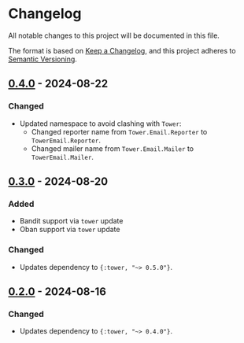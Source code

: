 # Changelog

All notable changes to this project will be documented in this file.

The format is based on [Keep a Changelog](https://keepachangelog.com/en/1.1.0/),
and this project adheres to [Semantic Versioning](https://semver.org/spec/v2.0.0.html).

## [0.4.0] - 2024-08-22

### Changed

- Updated namespace to avoid clashing with `Tower`:
  - Changed reporter name from `Tower.Email.Reporter` to `TowerEmail.Reporter`.
  - Changed mailer name from `Tower.Email.Mailer` to `TowerEmail.Mailer`.

## [0.3.0] - 2024-08-20

### Added

- Bandit support via `tower` update
- Oban support via `tower` update

### Changed

- Updates dependency to `{:tower, "~> 0.5.0"}`.

## [0.2.0] - 2024-08-16

### Changed

- Updates dependency to `{:tower, "~> 0.4.0"}`.

[0.4.0]: https://github.com/mimiquate/tower_email/compare/v0.3.0...v0.4.0/
[0.3.0]: https://github.com/mimiquate/tower_email/compare/v0.2.0...v0.3.0/
[0.2.0]: https://github.com/mimiquate/tower_email/compare/v0.1.0...v0.2.0/
